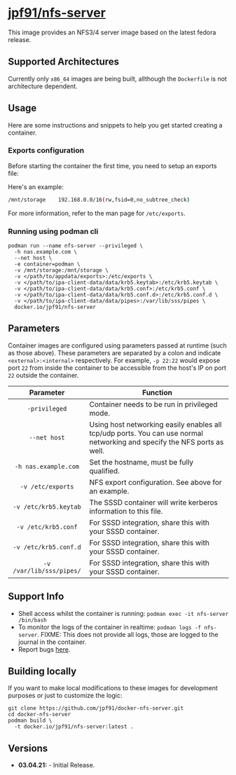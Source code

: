 # [jpf91/nfs-server](https://github.com/jpf91/docker-nfs-server)

This image provides an NFS3/4 server image based on the latest fedora release.

## Supported Architectures

Currently only `x86_64` images are being built, allthough the `Dockerfile` is not architecture dependent.

## Usage

Here are some instructions and snippets to help you get started creating a container.

### Exports configuration

Before starting the container the first time, you need to setup an exports file:

Here's an example:
```bash
/mnt/storage	192.168.0.0/16(rw,fsid=0,no_subtree_check)
```

For more information, refer to the man page for `/etc/exports`.


### Running using podman cli

```
podman run --name nfs-server --privileged \
  -h nas.example.com \
  --net host \
  -e container=podman \
  -v /mnt/storage:/mnt/storage \
  -v </path/to/appdata/exports>:/etc/exports \
  -v </path/to/ipa-client-data/data/krb5.keytab>:/etc/krb5.keytab \
  -v </path/to/ipa-client-data/data/krb5.conf>:/etc/krb5.conf \
  -v </path/to/ipa-client-data/data/krb5.conf.d>:/etc/krb5.conf.d \
  -v </path/to/ipa-client-data/data/pipes>:/var/lib/sss/pipes \
  docker.io/jpf91/nfs-server
```

## Parameters

Container images are configured using parameters passed at runtime (such as those above). These parameters are separated by a colon and indicate `<external>:<internal>` respectively. For example, `-p 22:22` would expose port `22` from inside the container to be accessible from the host's IP on port `22` outside the container.

| Parameter | Function |
| :----: | --- |
| `-privileged` | Container needs to be run in privileged mode. |
| `--net host` | Using host networking easily enables all tcp/udp ports. You can use normal networking and specify the NFS ports as well. |
| `-h nas.example.com` | Set the hostname, must be fully qualified. |
| `-v /etc/exports` | NFS export configuration. See above for an example. |
| `-v /etc/krb5.keytab` | The SSSD container will write kerberos information to this file. |
| `-v /etc/krb5.conf` | For SSSD integration, share this with your SSSD container. |
| `-v /etc/krb5.conf.d` | For SSSD integration, share this with your SSSD container. |
| `-v /var/lib/sss/pipes/` | For SSSD integration, share this with your SSSD container. |

## Support Info

* Shell access whilst the container is running: `podman exec -it nfs-server /bin/bash`
* To monitor the logs of the container in realtime: `podman logs -f nfs-server`. FIXME: This does not provide all logs, those are logged to the journal in the container.
* Report bugs [here](https://github.com/jpf91/docker-nfs-server).

## Building locally

If you want to make local modifications to these images for development purposes or just to customize the logic:
```
git clone https://github.com/jpf91/docker-nfs-server.git
cd docker-nfs-server
podman build \
  -t docker.io/jpf91/nfs-server:latest .
```

## Versions

* **03.04.21:** - Initial Release.
